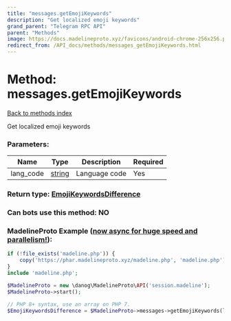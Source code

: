 ```yaml
---
title: "messages.getEmojiKeywords"
description: "Get localized emoji keywords"
grand_parent: "Telegram RPC API"
parent: "Methods"
image: https://docs.madelineproto.xyz/favicons/android-chrome-256x256.png
redirect_from: /API_docs/methods/messages_getEmojiKeywords.html
---
```

# Method: messages.getEmojiKeywords
[Back to methods index](index.html)



Get localized emoji keywords

### Parameters:

| Name     |    Type       | Description | Required |
|----------|---------------|-------------|----------|
|lang\_code|[string](/API_docs/types/string.html) | Language code | Yes|


### Return type: [EmojiKeywordsDifference](/API_docs/types/EmojiKeywordsDifference.html)

### Can bots use this method: **NO**


### MadelineProto Example ([now async for huge speed and parallelism!](https://docs.madelineproto.xyz/docs/ASYNC.html)):


```php
if (!file_exists('madeline.php')) {
    copy('https://phar.madelineproto.xyz/madeline.php', 'madeline.php');
}
include 'madeline.php';

$MadelineProto = new \danog\MadelineProto\API('session.madeline');
$MadelineProto->start();

// PHP 8+ syntax, use an array on PHP 7.
$EmojiKeywordsDifference = $MadelineProto->messages->getEmojiKeywords(lang_code: 'string', );
```

